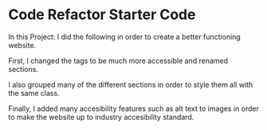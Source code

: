 # Code Refactor Starter Code
In this Project: I did the following in order to create a better functioning website.

First, I changed the tags to be much more accessible and renamed sections.

I also grouped many of the different sections in order to style them all with the same class.

Finally, I added many accesibility features such as alt text to images in order to make the website up to industry accesibility standard.